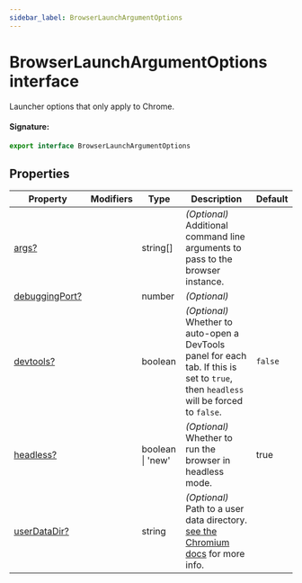 ```yaml
---
sidebar_label: BrowserLaunchArgumentOptions
---
```


# BrowserLaunchArgumentOptions interface

Launcher options that only apply to Chrome.

#### Signature:

```typescript
export interface BrowserLaunchArgumentOptions
```

## Properties

| Property                                                                    | Modifiers | Type             | Description                                                                                                                                                                | Default            |
| --------------------------------------------------------------------------- | --------- | ---------------- | -------------------------------------------------------------------------------------------------------------------------------------------------------------------------- | ------------------ |
| [args?](./puppeteer.browserlaunchargumentoptions.args.md)                   |           | string\[\]       | _(Optional)_ Additional command line arguments to pass to the browser instance.                                                                                            |                    |
| [debuggingPort?](./puppeteer.browserlaunchargumentoptions.debuggingport.md) |           | number           | _(Optional)_                                                                                                                                                               |                    |
| [devtools?](./puppeteer.browserlaunchargumentoptions.devtools.md)           |           | boolean          | _(Optional)_ Whether to auto-open a DevTools panel for each tab. If this is set to <code>true</code>, then <code>headless</code> will be forced to <code>false</code>.     | <code>false</code> |
| [headless?](./puppeteer.browserlaunchargumentoptions.headless.md)           |           | boolean \| 'new' | _(Optional)_ Whether to run the browser in headless mode.                                                                                                                  | true               |
| [userDataDir?](./puppeteer.browserlaunchargumentoptions.userdatadir.md)     |           | string           | _(Optional)_ Path to a user data directory. [see the Chromium docs](https://chromium.googlesource.com/chromium/src/+/refs/heads/main/docs/user_data_dir.md) for more info. |                    |
